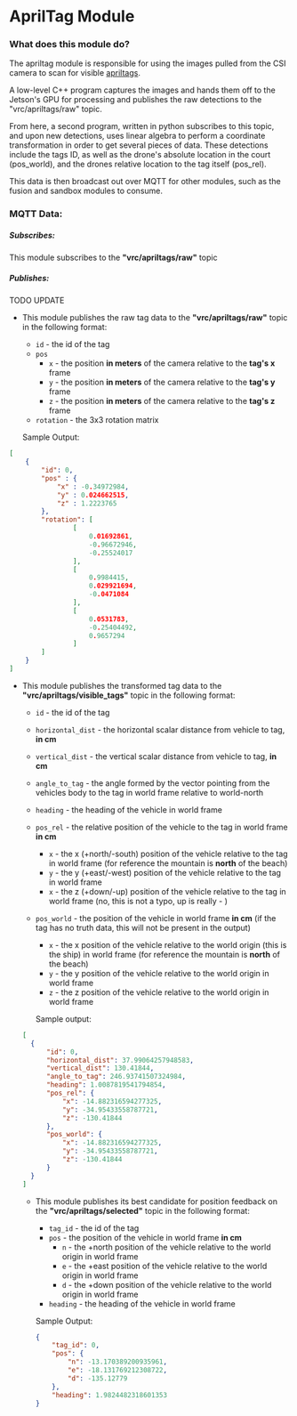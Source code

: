 # AprilTag Module

### What does this module do?

The apriltag module is responsible for using the images pulled from the CSI camera to scan for visible [apriltags](https://april.eecs.umich.edu/software/apriltag).

A low-level C++ program captures the images and hands them off to the Jetson's GPU for processing and publishes the raw detections to the "vrc/apriltags/raw" topic.

From here, a second program, written in python subscribes to this topic, and upon new detections, uses linear algebra to perform a coordinate transformation in order to get several pieces of data. These detections include the tags ID, as well as the drone's absolute location in the court (pos_world), and the drones relative location to the tag itself (pos_rel).

This data is then broadcast out over MQTT for other modules, such as the fusion and sandbox modules to consume.

### MQTT Data:

##### Subscribes:

This module subscribes to the **"vrc/apriltags/raw"** topic

##### Publishes:

TODO UPDATE

- This module publishes the raw tag data to the **"vrc/apriltags/raw"** topic in the following format:

  - `id` - the id of the tag
  - `pos`
    - `x` - the position **in meters** of the camera relative to the **tag's x** frame
    - `y` - the position **in meters** of the camera relative to the **tag's y** frame
    - `z` - the position **in meters** of the camera relative to the **tag's z** frame
  - `rotation` - the 3x3 rotation matrix

  Sample Output:

```json
[
    {
        "id": 0,
        "pos" : {
            "x" : -0.34972984,
            "y" : 0.024662515,
            "z" : 1.2223765
        },
        "rotation": [
                [
                    0.01692861,
                    -0.96672946,
                    -0.25524017
                ],
                [
                    0.9984415,
                    0.029921694,
                    -0.0471084
                ],
                [
                    0.0531783,
                    -0.25404492,
                    0.9657294
                ]
        ]
    }
]
```

- This module publishes the transformed tag data to the **"vrc/apriltags/visible_tags"** topic in the following format:

  - `id` - the id of the tag

  - `horizontal_dist` - the horizontal scalar distance from vehicle to tag, **in cm**

  - `vertical_dist` - the vertical scalar distance from vehicle to tag, **in cm**

  - `angle_to_tag` - the angle formed by the vector pointing from the vehicles body to the tag in world frame relative to world-north

  - `heading` -  the heading of the vehicle in world frame

  - `pos_rel` - the relative position of the vehicle to the tag in world frame **in cm**

    - `x` -  the x (+north/-south) position of the vehicle relative to the tag in world frame (for reference the mountain is **north** of the beach)
    - `y` - the y (+east/-west) position of the vehicle relative to the tag in world frame
    - `x` - the z (+down/-up) position of the vehicle relative to the tag in world frame (no, this is not a typo, up is really - )

  - `pos_world` - the position of the vehicle in world frame **in cm** (if the tag has no truth data, this will not be present in the output)

    - `x` - the x position of the vehicle relative to the world origin (this is the ship) in world frame (for reference the mountain is **north** of the beach)
    - `y` - the y position of the vehicle relative to the world origin in world frame
    - `z` - the z position of the vehicle relative to the world origin in world frame

    Sample output:

  ```json
  [
    {
        "id": 0,
        "horizontal_dist": 37.99064257948583,
        "vertical_dist": 130.41844,
        "angle_to_tag": 246.93741507324984,
        "heading": 1.0087819541794854,
        "pos_rel": {
            "x": -14.882316594277325,
            "y": -34.95433558787721,
            "z": -130.41844
        },
        "pos_world": {
            "x": -14.882316594277325,
            "y": -34.95433558787721,
            "z": -130.41844
        }
    }
  ]
  ```

  - This module publishes its best candidate for position feedback on the **"vrc/apriltags/selected"** topic in the following format:

    - `tag_id` - the id of the tag
    - `pos` - the position of the vehicle in world frame **in cm**
      - `n` - the +north position of the vehicle relative to the world origin in world frame
      - `e` - the +east position of the vehicle relative to the world origin in world frame
      - `d` - the +down position of the vehicle relative to the world origin in world frame
    - `heading` - the heading of the vehicle in world frame

    Sample Output:

    ```json
    {
        "tag_id": 0,
        "pos": {
            "n": -13.170389200935961,
            "e": -18.131769212308722,
            "d": -135.12779
        },
        "heading": 1.9824482318601353
    }
    ```


